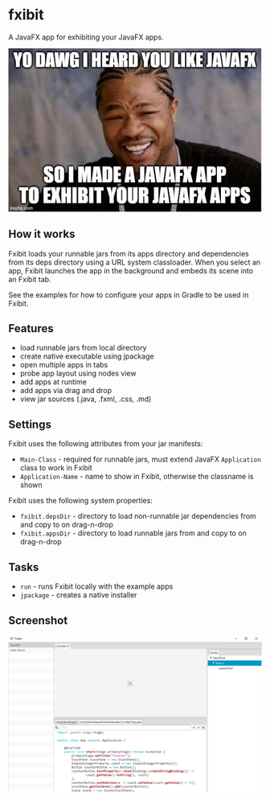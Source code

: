 # fxibit
A JavaFX app for exhibiting your JavaFX apps.

![yo dawg xzibit meme](meme.jpg)

## How it works

Fxibit loads your runnable jars from its apps directory and dependencies from its deps directory using a URL system classloader. When you select an app, Fxibit launches the app in the background and embeds its scene into an Fxibit tab.

See the examples for how to configure your apps in Gradle to be used in Fxibit.

## Features

- load runnable jars from local directory
- create native executable using jpackage
- open multiple apps in tabs
- probe app layout using nodes view
- add apps at runtime
- add apps via drag and drop
- view jar sources (.java, .fxml, .css, .md)

## Settings

Fxibit uses the following attributes from your jar manifests:
- `Main-Class` - required for runnable jars, must extend JavaFX `Application` class to work in Fxibit
- `Application-Name` - name to show in Fxibit, otherwise the classname is shown

Fxibit uses the following system properties:
- `fxibit.depsDir` - directory to load non-runnable jar dependencies from and copy to on drag-n-drop
- `fxibit.appsDir` - directory to load runnable jars from and copy to on drag-n-drop

## Tasks

- `run` - runs Fxibit locally with the example apps
- `jpackage` - creates a native installer

## Screenshot

![Screenshot](screenshot.png)
